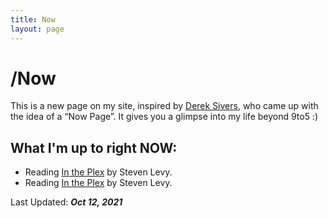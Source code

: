 ```yaml
---
title: Now
layout: page
---
```

# /Now
This is a new page on my site, inspired by [Derek Sivers](https://sivers.org/now), who came up with the idea of a “Now Page”. It gives you a glimpse into my life beyond 9to5 :)

## What I'm up to right **NOW**:

* Reading [In the Plex](https://www.goodreads.com/book/show/7841446-in-the-plex) by Steven Levy.
* Reading <a href="https://www.goodreads.com/book/show/7841446-in-the-plex" target="_blank">In the Plex</a> by Steven Levy.

Last Updated: ***Oct 12, 2021***
